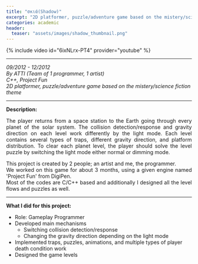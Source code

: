 ```yaml
---
title: "σκιά(Shadow)"
excerpt: "2D platformer, puzzle/adventure game based on the mistery/science fiction theme"
categories: academic
header:
  teaser: "assets/images/shadow_thumbnail.png"
---
```


{% include video id="6ixNLrx-PT4" provider="youtube" %}

---
*09/2012 - 12/2012*  
*By ATTI (Team of 1 programmer, 1 artist)*  
*C++, Project Fun*  
*2D platformer, puzzle/adventure game based on the mistery/science fiction theme*  

---
**Description:**  
<div style="text-align: justify" markdown="1">
The player returns from a space station to the Earth going through every planet of the solar system.  
The collision detection/response and gravity direction on each level work differently by the light mode. Each level contains several types of traps, different gravity direction, and platform distribution.  
To clear each planet level, the player should solve the level puzzle by switching the light mode either normal or dimming mode.  

This project is created by 2 people; an artist and me, the programmer.  
We worked on this game for about 3 months, using a given engine named 'Project Fun' from DigiPen.  
Most of the codes are C/C++ based and additionally I designed all the level flows and puzzles as well.
</div> 

---
**What I did for this project:**  
  * Role: Gameplay Programmer
  * Developed main mechanisms
    - Switching collision detection/response
    - Changing the gravity direction depending on the light mode
  * Implemented traps, puzzles, animations, and multiple types of player death condition work
  * Designed the game levels
